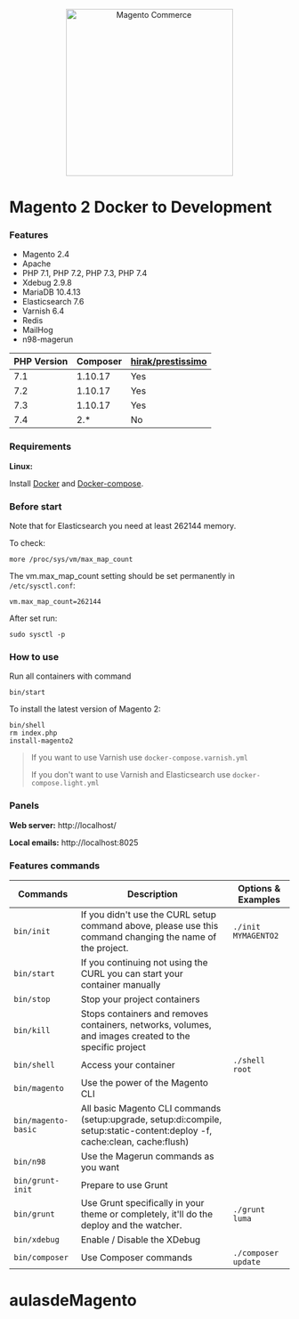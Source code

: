 <p align="center">
    <img src="https://static.magento.com/sites/all/themes/magento/logo.svg" width="300px" alt="Magento Commerce" />
</p>

#  Magento 2 Docker to Development

### Features

- Magento 2.4
- Apache
- PHP 7.1, PHP 7.2, PHP 7.3, PHP 7.4
- Xdebug 2.9.8
- MariaDB 10.4.13
- Elasticsearch 7.6
- Varnish 6.4
- Redis
- MailHog
- n98-magerun

| PHP Version  | Composer  | [hirak/prestissimo](https://github.com/hirak/prestissimo) |
|---|---|---|
|7.1|1.10.17|Yes|
|7.2|1.10.17|Yes|
|7.3|1.10.17|Yes|
|7.4|2.*|No|

### Requirements

**Linux:**

Install [Docker](https://docs.docker.com/engine/installation/linux/docker-ce/ubuntu/) and [Docker-compose](https://docs.docker.com/compose/install/#install-compose).


### Before start
Note that for Elasticsearch you need at least 262144 memory. 

To check:
```
more /proc/sys/vm/max_map_count
```

The vm.max_map_count setting should be set permanently in `/etc/sysctl.conf`:
```
vm.max_map_count=262144
```
After set run:
```
sudo sysctl -p
```


### How to use
Run all containers with command

```
bin/start
```

To install the latest version of Magento 2:

```
bin/shell
rm index.php
install-magento2
```

> If you want to use Varnish use `docker-compose.varnish.yml`
>
> If you don't want to use Varnish and Elasticsearch use `docker-compose.light.yml`

### Panels

**Web server:** http://localhost/

**Local emails:** http://localhost:8025

### Features commands

| Commands  | Description  | Options & Examples |
|---|---|---|
| `bin/init`  | If you didn't use the CURL setup command above, please use this command changing the name of the project.  | `./init MYMAGENTO2` |
| `bin/start`  | If you continuing not using the CURL you can start your container manually  | |
| `bin/stop`  | Stop your project containers  | |
| `bin/kill`  | Stops containers and removes containers, networks, volumes, and images created to the specific project  | |
| `bin/shell`  | Access your container  | `./shell root` | |
| `bin/magento`  | Use the power of the Magento CLI  | |
| `bin/magento-basic`  | All basic Magento CLI commands (setup:upgrade, setup:di:compile, setup:static-content:deploy -f, cache:clean, cache:flush)  | |
| `bin/n98`  | Use the Magerun commands as you want | |
| `bin/grunt-init`  | Prepare to use Grunt  | |
| `bin/grunt`  | Use Grunt specifically in your theme or completely, it'll do the deploy and the watcher.  | `./grunt luma` |
| `bin/xdebug`  |  Enable / Disable the XDebug | |
| `bin/composer`  |  Use Composer commands | `./composer update` |
# aulasdeMagento
